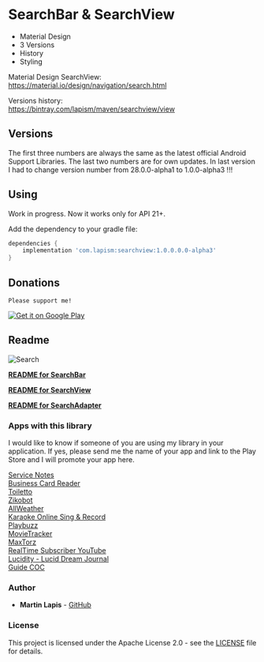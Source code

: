 # SearchBar & SearchView

 - Material Design 
 - 3 Versions
 - History
 - Styling

Material Design SearchView:  
https://material.io/design/navigation/search.html

Versions history:  
https://bintray.com/lapism/maven/searchview/view

## Versions

The first three numbers are always the same as the latest official Android Support Libraries. The last two numbers are for own updates.
In last version I had to change version number from 28.0.0-alpha1 to 1.0.0-alpha3 !!!

## Using
Work in progress.
Now it works only for API 21+.

Add the dependency to your gradle file:
```groovy
dependencies {
    implementation 'com.lapism:searchview:1.0.0.0.0-alpha3'
}
```

## Donations

`Please support me!`

<a href="https://www.paypal.me/lapism">
  <img alt="Get it on Google Play"
       src="https://github.com/lapism/SearchView-SearchBar/blob/master/images/donate.png" />
</a>

## Readme

![Search](https://github.com/lapism/SearchBar-SearchView/blob/master/images/search.png)

**[README for SearchBar](https://github.com/lapism/SearchBar-SearchView/blob/master/README_SearchBar.md)**  

**[README for SearchView](https://github.com/lapism/SearchBar-SearchView/blob/master/README_SearchView.md)**  

**[README for SearchAdapter](https://github.com/lapism/SearchBar-SearchView/blob/master/README_SearchAdapter.md)**  

### Apps with this library

I would like to know if someone of you are using my library in your application. If yes, please send me the name of your app and link to the Play Store and I will promote your app here.

[Service Notes](https://play.google.com/store/apps/details?id=notes.service.com.servicenotes)  
[Business Card Reader](https://play.google.com/store/apps/details?id=com.iac.bcreader)  
[Toiletto](https://play.google.com/store/apps/details?id=org.super8.lastbastion)  
[Zikobot](https://play.google.com/store/apps/details?id=com.startogamu.zikobot)  
[AllWeather](https://play.google.com/store/apps/details?id=com.dev.nicola.allweather)  
[Karaoke Online Sing & Record](https://play.google.com/store/apps/details?id=com.anhlt.karaokeonline)  
[Playbuzz](https://play.google.com/store/apps/details?id=com.playbuzz.android.app)  
[MovieTracker](https://play.google.com/store/apps/details?id=jacobs.yen.movietracker)  
[MaxTorz](https://play.google.com/store/apps/details?id=com.maxxsol.maxtorz)  
[RealTime Subscriber YouTube](https://play.google.com/store/apps/details?id=vulcanweblabs.realtimeyoutube)  
[Lucidity - Lucid Dream Journal](https://play.google.com/store/apps/details?id=ch.b3nz.lucidity)  
[Guide COC](https://play.google.com/store/apps/details?id=com.superguide.coc)

### Author

* **Martin Lapis** - [GitHub](https://github.com/lapism)

### License

This project is licensed under the Apache License 2.0 - see the [LICENSE](https://github.com/lapism/SearchView-SearchBar/blob/master/LICENSE) file for details.
